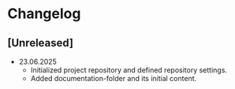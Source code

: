 # Changelog

## [Unreleased]

- 23.06.2025
    - Initialized project repository and defined repository settings.
    - Added documentation-folder and its initial content.